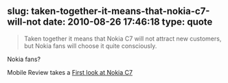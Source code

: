 slug: taken-together-it-means-that-nokia-c7-will-not
date: 2010-08-26 17:46:18
type: quote
---

> Taken together it means that Nokia C7 will not attract new customers, but Nokia fans will choose it quite consciously.

Nokia fans?

 Mobile Review takes a [First look at Nokia C7](http://mobile-review.com/review/nokia-c7-en.shtml)
